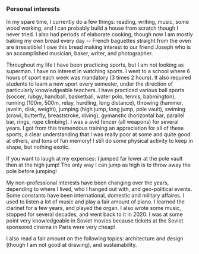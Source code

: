 ### Personal interests

In my spare time, I currently do a few things: reading, writing, music, some wood working, and I can probably build a house from scratch though I never tried. I also had periods of elaborate cooking, though now I am mostly baking my own bread every day -- French baguettes straight from the oven are irresistible! I owe this bread making interest to our friend Joseph who is an accomplished musician, baker, writer, and photographer.

Throughout my life I have been practicing sports, but I am not looking as superman. I have no interest in watching sports. I went to a school where 6 hours of sport each week was mandatory (3 times 2 hours). It also required students to learn a new sport every semester, under the direction of particularly knowledgeable teachers. I have practiced various ball sports (soccer, rubgy, handball, basketball, water polo, tennis, babmington), running (100m, 500m, relay, hurdling, long distance), throwing (hammer, javelin, disk, weight), jumping (high jump, long jump, pole vault), swiming (crawl, butterfly, breaststroke, diving), gymanstic (horizontal bar, parallel bar, rings, rope climbing). I was a avid fencer (all weapons) for several years. I got from this tremendous training an appreciation for all of these sports, a clear understanding that I was really poor at some and quite good at others, and tons of fun memory! I still do some physical activity to keep in shape, but nothing exotic.

If you want to laugh at my expenses: I jumped far lower at the pole vault then at the high jump! The only way I can jump as high is to throw away the pole before jumping!

My non-professional interests have been changing over the years, depending to where I lived, who I hanged out with, and geo-political events. Some constants have been international, domestic and military affaires. I used to listen a lot of music and play a fair amount of piano. I learned the clarinet for a few years, and played the organ. I also wrote some music, stopped for several decades, and went back to it in 2020. I was at some point very knowledgeable in Soviet movies because tickets at the Soviet sponsored cinema in Paris were very cheap! 

I also read a fair amount on the following topics: architecture and design (though I am not good at drawing), and sustainability.